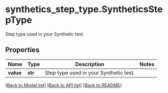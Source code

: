 # synthetics_step_type.SyntheticsStepType

Step type used in your Synthetic test.
## Properties
Name | Type | Description | Notes
------------ | ------------- | ------------- | -------------
**value** | **str** | Step type used in your Synthetic test. | 

[[Back to Model list]](README.md#documentation-for-models) [[Back to API list]](README.md#documentation-for-api-endpoints) [[Back to README]](README.md)


